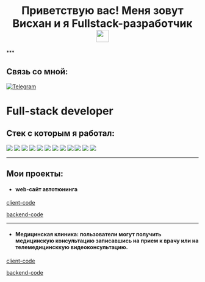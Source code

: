 <h1 align="center">Приветствую вас! Меня зовут Висхан и я Fullstack-разработчик
<img src="https://github.com/blackcater/blackcater/raw/main/images/Hi.gif" height="32"/></h1>
***

## Связь со мной: 
[![Telegram](https://img.shields.io/badge/Telegram-111111?style=for-the-badge&logo=telegram)](https://t.me/viskhan1987)

<h1>Full-stack developer</h1>

<h2>Стек с которым я работал:</h2>

<img src="![C#](https://img.shields.io/badge/c%23-%23239120.svg?style=for-the-badge&logo=c-sharp&logoColor=white)" />

<img src="![JavaScript](https://img.shields.io/badge/javascript-%23323330.svg?style=for-the-badge&logo=javascript&logoColor=%23F7DF1E)"/>

<img src="![React](https://img.shields.io/badge/react-%2320232a.svg?style=for-the-badge&logo=react&logoColor=%2361DAFB)"/>

<img src="![React Router](https://img.shields.io/badge/React_Router-CA4245?style=for-the-badge&logo=react-router&logoColor=white)"/>

<img src="![Redux](https://img.shields.io/badge/redux-%23593d88.svg?style=for-the-badge&logo=redux&logoColor=white)"/>

<img src="![Bootstrap](https://img.shields.io/badge/bootstrap-%23563D7C.svg?style=for-the-badge&logo=bootstrap&logoColor=white)"/>

<img src="![NodeJS](https://img.shields.io/badge/node.js-6DA55F?style=for-the-badge&logo=node.js&logoColor=white)"/>

<img src="![Webpack](https://img.shields.io/badge/webpack-%238DD6F9.svg?style=for-the-badge&logo=webpack&logoColor=black)"/>

<img src="![Express.js](https://img.shields.io/badge/express.js-%23404d59.svg?style=for-the-badge&logo=express&logoColor=%2361DAFB)" />

<img src="![MongoDB](https://img.shields.io/badge/MongoDB-%234ea94b.svg?style=for-the-badge&logo=mongodb&logoColor=white)" />

<img src="![SQLite](https://img.shields.io/badge/sqlite-%2307405e.svg?style=for-the-badge&logo=sqlite&logoColor=white)"/>

<img src="![GitHub](https://img.shields.io/badge/github-%23121011.svg?style=for-the-badge&logo=github&logoColor=white)"/>

***
## Мои проекты:

* #### web-сайт автотюнинга

[client-code](https://github.com/Viskhan-95/AutoTuningFrontend)

[backend-code](https://github.com/Viskhan-95/AutoTuningBackend)

***


* #### Медицинская клиника: пользователи могут получить медицинскую консультацию записавшись на прием к врачу или на телемедицинсккую видеоконсультацию.

[client-code](https://github.com/Viskhan-95/Hospital_Frontend)

[backend-code](https://github.com/Viskhan-95/Hospital_Backend)
